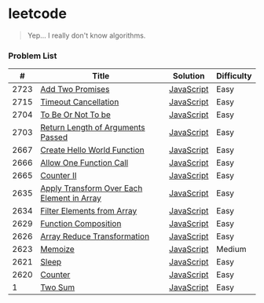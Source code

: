 # leetcode

> Yep... I really don't know algorithms.

### Problem List

| #    | Title                                                                                                                 | Solution                                                           | Difficulty |
| ---- | --------------------------------------------------------------------------------------------------------------------- | ------------------------------------------------------------------ | ---------- |
| 2723 | [Add Two Promises](https://leetcode.cn/problems/add-two-promises)                                                     | [JavaScript](./javascript/AddTwoPromises.js)                       | Easy       |
| 2715 | [Timeout Cancellation](https://leetcode.cn/problems/timeout-cancellation)                                             | [JavaScript](./javascript/TimeoutCancellation.js)                  | Easy       |
| 2704 | [To Be Or Not To be](https://leetcode.cn/problems/to-be-or-not-to-be)                                                 | [JavaScript](./javascript/ToBeOrNotToBe.js)                        | Easy       |
| 2703 | [Return Length of Arguments Passed](https://leetcode.cn/problems/return-length-of-arguments-passed)                   | [JavaScript](./javascript/ReturnLengthOfArgumentsPassed.js)        | Easy       |
| 2667 | [Create Hello World Function](https://leetcode.cn/problems/create-hello-world-function)                               | [JavaScript](./javascript/CreateHelloWorldFunction.js)             | Easy       |
| 2666 | [Allow One Function Call](https://leetcode.cn/problems/allow-one-function-call)                                       | [JavaScript](./javascript/AllowOneFunctionCall.js)                 | Easy       |
| 2665 | [Counter II](https://leetcode.cn/problems/counter-ii)                                                                 | [JavaScript](./javascript/CounterII.js)                            | Easy       |
| 2635 | [Apply Transform Over Each Element in Array](https://leetcode.cn/problems/apply-transform-over-each-element-in-array) | [JavaScript](./javascript/ApplyTransformOverEachElementInArray.js) | Easy       |
| 2634 | [Filter Elements from Array](https://leetcode.cn/problems/filter-elements-from-array)                                 | [JavaScript](./javascript/FilterElementsFromArray.js)              | Easy       |
| 2629 | [Function Composition](https://leetcode.cn/problems/function-composition)                                             | [JavaScript](./javascript/FunctionComposition.js)                  | Easy       |
| 2626 | [Array Reduce Transformation](https://leetcode.cn/problems/array-reduce-transformation)                               | [JavaScript](./javascript/ArrayReduceTransformation.js)            | Easy       |
| 2623 | [Memoize](https://leetcode.cn/problems/memoize)                                                                       | [JavaScript](./javascript/Memoize.js)                              | Medium     |
| 2621 | [Sleep](https://leetcode.cn/problems/sleep/)                                                                          | [JavaScript](./javascript/Sleep.js)                                | Easy       |
| 2620 | [Counter](https://leetcode.cn/problems/counter/)                                                                      | [JavaScript](./javascript/Counter.js)                              | Easy       |
| 1    | [Two Sum](https://leetcode.cn/problems/two-sum)                                                                       | [JavaScript](./javascript/TwoSum.js)                               | Easy       |
